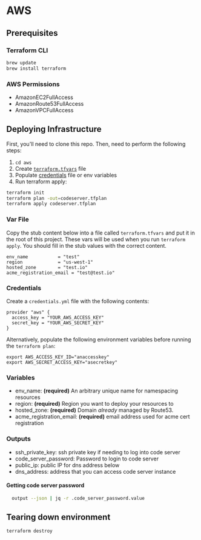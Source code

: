 # AWS


## Prerequisites

### Terraform CLI

```bash
brew update
brew install terraform
```

### AWS Permissions
- AmazonEC2FullAccess
- AmazonRoute53FullAccess
- AmazonVPCFullAccess


## Deploying Infrastructure

First, you'll need to clone this repo. Then, need to perform the following steps:

1. `cd aws`
1. Create [`terraform.tfvars`](/README.md#var-file) file
1. Populate [credentials](/README.md#credentials) file or env variables
1. Run terraform apply:
  ```bash
  terraform init
  terraform plan -out=codeserver.tfplan
  terraform apply codeserver.tfplan
  ```

### Var File

Copy the stub content below into a file called `terraform.tfvars` and put it in the root of this project.
These vars will be used when you run `terraform apply`.
You should fill in the stub values with the correct content.

```hcl
env_name           = "test"
region             = "us-west-1"
hosted_zone        = "test.io"
acme_registration_email = "test@test.io"
```

### Credentials

Create a `credentials.yml` file with the following contents:

```
provider "aws" {
  access_key = "YOUR_AWS_ACCESS_KEY"
  secret_key = "YOUR_AWS_SECRET_KEY"
}
```

Alternatively, populate the following environment variables before running the `terraform plan`:

```
export AWS_ACCESS_KEY_ID="anaccesskey"
export AWS_SECRET_ACCESS_KEY="asecretkey"
```

### Variables

- env_name: **(required)** An arbitrary unique name for namespacing resources
- region: **(required)** Region you want to deploy your resources to
- hosted_zone: **(required)** Domain *already* managed by Route53. 
- acme_registration_email: **(required)** email address used for acme cert registration

### Outputs

- ssh_private_key: ssh private key if needing to log into code server
- code_server_password: Password to login to code server
- public_ip: public IP for dns address below
- dns_address: address that you can access code server instance

#### Getting code server password
```bash
  output --json | jq -r .code_server_password.value
  ```

## Tearing down environment

```bash
terraform destroy
```
